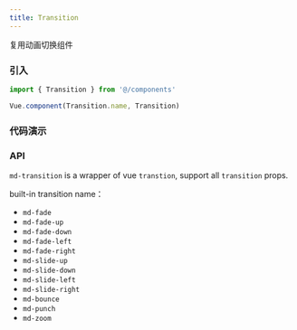```yaml
---
title: Transition
---
```


复用动画切换组件

### 引入

```javascript
import { Transition } from '@/components'

Vue.component(Transition.name, Transition)
```

### 代码演示
<!-- DEMO -->

### API
`md-transition` is a wrapper of vue `transtion`, support all `transition` props.

built-in transition name：

- `md-fade`
- `md-fade-up`
- `md-fade-down`
- `md-fade-left`
- `md-fade-right`
- `md-slide-up`
- `md-slide-down`
- `md-slide-left`
- `md-slide-right`
- `md-bounce`
- `md-punch`
- `md-zoom`

